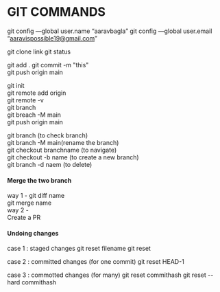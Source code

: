 
<h1> GIT COMMANDS </h1>

git config —global user.name “aaravbagla”
git config —global user.email “aaravispossible19@gmail.com”


git clone link
git status



git add .
git commit -m "this"
<br>
git push origin main
<br>

git init
<br>
git remote add origin  <!-- link -->
<br>
git remote -v
<br>
git branch
<br>
git breach -M main
<br>
git push origin main
<br>


git branch  (to check branch)
<br>
git branch -M main(rename the branch)
<br>
git checkout branchname (to navigate)
<br>
git checkout -b name (to create a new branch)
<br>
git branch -d naem (to delete)
<br>



<h4>Merge the two branch</h4>
way 1 - 
git diff name
<br>
git merge name
<br>
way 2 -
<br>
Create a PR
<br>


<h4>Undoing changes</h4>

case 1 : staged changes
    git reset filename
    git reset

case 2 : committed changes (for one commit)
    git reset HEAD-1

case 3 : commotted changes (for many)
    git reset commithash
    git reset --hard commithash